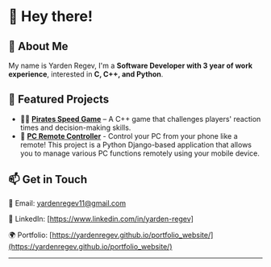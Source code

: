 # 👋 Hey there!

## 🚀 About Me
My name is Yarden Regev, I'm a **Software Developer with 3 year of work experience**, interested in **C, C++, and Python**.

## 📂 Featured Projects
- 🏴‍☠️ **[Pirates Speed Game](https://github.com/Yardenregev/pirates_speed_game)** – A C++ game that challenges players' reaction times and decision-making skills.
- 📱 **[PC Remote Controller](https://github.com/Yardenregev/pc_remote_controller)** - Control your PC from your phone like a remote! This project is a Python Django-based application that allows you to manage various PC functions remotely using your mobile device.
## 📫 Get in Touch
📧 Email: yardenregev11@gmail.com

💼 LinkedIn: [https://www.linkedin.com/in/yarden-regev]

🌍 Portfolio: [https://yardenregev.github.io/portfolio_website/](https://yardenregev.github.io/portfolio_website/)

---
